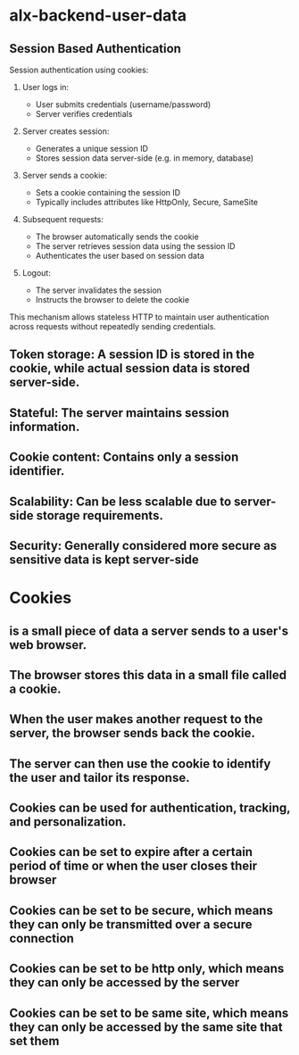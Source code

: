 # alx-backend-user-data
## Session Based Authentication

Session authentication using cookies:

1. User logs in:
    - User submits credentials (username/password)
    - Server verifies credentials

2. Server creates session:
    - Generates a unique session ID
    - Stores session data server-side (e.g. in memory, database)

3. Server sends a cookie:
    - Sets a cookie containing the session ID
    - Typically includes attributes like HttpOnly, Secure, SameSite

4. Subsequent requests:
    - The browser automatically sends the cookie
    - The server retrieves session data using the session ID
    - Authenticates the user based on session data

5. Logout:
    - The server invalidates the session
    - Instructs the browser to delete the cookie

This mechanism allows stateless HTTP to maintain user authentication across requests without repeatedly sending credentials.

## Token storage: A session ID is stored in the cookie, while actual session data is stored server-side.
## Stateful: The server maintains session information.
## Cookie content: Contains only a session identifier.
## Scalability: Can be less scalable due to server-side storage requirements.
## Security: Generally considered more secure as sensitive data is kept server-side

#  Cookies
## is a small piece of data a server sends to a user's web browser.
## The browser stores this data in a small file called a cookie.
## When the user makes another request to the server, the browser sends back the cookie.
## The server can then use the cookie to identify the user and tailor its response.
## Cookies can be used for authentication, tracking, and personalization.
## Cookies can be set to expire after a certain period of time or when the user closes their browser
## Cookies can be set to be secure, which means they can only be transmitted over a secure connection
## Cookies can be set to be http only, which means they can only be accessed by the server
## Cookies can be set to be same site, which means they can only be accessed by the same site that set them
